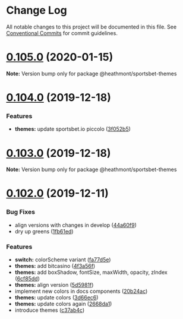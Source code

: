 # Change Log

All notable changes to this project will be documented in this file.
See [Conventional Commits](https://conventionalcommits.org) for commit guidelines.

# [0.105.0](https://github.com/coingaming/sportsbet-design/compare/v0.104.3...v0.105.0) (2020-01-15)

**Note:** Version bump only for package @heathmont/sportsbet-themes





# [0.104.0](https://github.com/coingaming/sportsbet-design/compare/v0.103.0...v0.104.0) (2019-12-18)


### Features

* **themes:** update sportsbet.io piccolo ([3f052b5](https://github.com/coingaming/sportsbet-design/commit/3f052b5))





# [0.103.0](https://github.com/coingaming/sportsbet-design/compare/v0.102.0...v0.103.0) (2019-12-18)

**Note:** Version bump only for package @heathmont/sportsbet-themes





# [0.102.0](https://github.com/coingaming/sportsbet-design/compare/v0.101.0...v0.102.0) (2019-12-11)


### Bug Fixes

* align versions with changes in develop ([44a60f9](https://github.com/coingaming/sportsbet-design/commit/44a60f9))
* dry up greens ([1fb61ed](https://github.com/coingaming/sportsbet-design/commit/1fb61ed))


### Features

* **switch:** colorScheme variant ([fa77d5e](https://github.com/coingaming/sportsbet-design/commit/fa77d5e))
* **themes:** add bitcasino ([4f3a56f](https://github.com/coingaming/sportsbet-design/commit/4f3a56f))
* **themes:** add boxShadow, fontSize, maxWidth, opacity, zIndex ([6cf85dd](https://github.com/coingaming/sportsbet-design/commit/6cf85dd))
* **themes:** align version ([5d5981f](https://github.com/coingaming/sportsbet-design/commit/5d5981f))
* implement new colors in docs components ([20b24ac](https://github.com/coingaming/sportsbet-design/commit/20b24ac))
* **themes:** update colors ([3d66ec6](https://github.com/coingaming/sportsbet-design/commit/3d66ec6))
* **themes:** update colors again ([2668da1](https://github.com/coingaming/sportsbet-design/commit/2668da1))
* introduce themes ([c37ab4c](https://github.com/coingaming/sportsbet-design/commit/c37ab4c))
